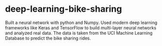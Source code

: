 # deep-learning-bike-sharing

Built a neural network with python and Numpy. Used modern deep learning frameworks like Keras and TensorFlow to build multi-layer neural networks and analyzed real data. The data is taken from the UCI Machine Learning Database to predict the bike sharing rides.
